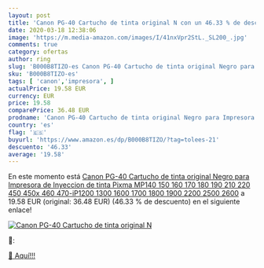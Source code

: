 ```yaml
---
layout: post
title: 'Canon PG-40 Cartucho de tinta original N con un 46.33 % de descuento'
date: 2020-03-18 12:38:06
image: 'https://m.media-amazon.com/images/I/41nxVpr2StL._SL200_.jpg'
comments: true
category: ofertas
author: ring
slug: 'B000B8TIZO-es Canon PG-40 Cartucho de tinta original Negro para...'
sku: 'B000B8TIZO-es'
tags: [ 'canon','impresora', ]
actualPrice: 19.58 EUR
currency: EUR
price: 19.58
comparePrice: 36.48 EUR
prodname: 'Canon PG-40 Cartucho de tinta original Negro para Impresora de Inyeccion de tinta Pixma MP140 150 160 170 180 190 210 220 450 450x 460 470-iP1200 1300 1600 1700 1800 1900 2200 2500 2600'
country: 'es'
flag: '🇪🇸'
buyurl: 'https://www.amazon.es/dp/B000B8TIZO/?tag=tolees-21'
descuento: '46.33'
average: '19.58'
---
```


En este momento está [Canon PG-40 Cartucho de tinta original Negro para Impresora de Inyeccion de tinta Pixma MP140 150 160 170 180 190 210 220 450 450x 460 470-iP1200 1300 1600 1700 1800 1900 2200 2500 2600](https://www.amazon.es/dp/B000B8TIZO/?tag=tolees-21) a 19.58 EUR (original: 36.48 EUR) (46.33 %  de descuento) en el siguiente enlace!

[![Canon PG-40 Cartucho de tinta original N](https://m.media-amazon.com/images/I/41nxVpr2StL._SL200_.jpg)](https://www.amazon.es/dp/B000B8TIZO/?tag=tolees-21)

🔎:


[🛒 Aquí!!!](https://www.amazon.es/dp/B000B8TIZO/?tag=tolees-21)
